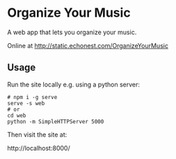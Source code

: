 
# Organize Your Music

A web app that lets you organize your music.

Online at http://static.echonest.com/OrganizeYourMusic


## Usage

Run the site locally e.g. using a python server:

```
# npm i -g serve
serve -s web
# or
cd web
python -m SimpleHTTPServer 5000
```

Then visit the site at:

http://localhost:8000/